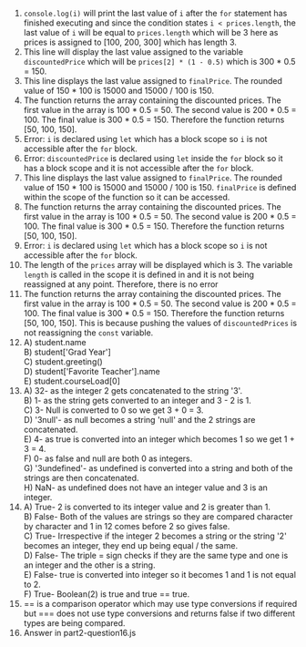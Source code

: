 1. `console.log(i)` will print the last value of `i` after the `for` statement has finished executing and since the condition states `i < prices.length`, the last value of `i` will be equal to `prices.length` which will be 3 here as prices is assigned to [100, 200, 300] which has length 3.
2. This line will display the last value assigned to the variable `discountedPrice` which will be `prices[2] * (1 - 0.5)` which is 300 * 0.5 = 150.
3. This line displays the last value assigned to `finalPrice`. The rounded value of 150 * 100 is 15000 and 15000 / 100 is 150.
4. The function returns the array containing the discounted prices. The first value in the array is 100 * 0.5 = 50. The second value is 200 * 0.5 = 100. The final value is 300 * 0.5 = 150. Therefore the function returns [50, 100, 150].
5. Error: `i` is declared using `let` which has a block scope so `i` is not accessible after the `for` block.
6. Error: `discountedPrice` is declared using `let` inside the `for` block so it has a block scope and it is not accessible after the `for` block.
7. This line displays the last value assigned to `finalPrice`. The rounded value of 150 * 100 is 15000 and 15000 / 100 is 150. `finalPrice` is defined within the scope of the function so it can be accessed.
8. The function returns the array containing the discounted prices. The first value in the array is 100 * 0.5 = 50. The second value is 200 * 0.5 = 100. The final value is 300 * 0.5 = 150. Therefore the function returns [50, 100, 150].
9. Error: `i` is declared using `let` which has a block scope so `i` is not accessible after the `for` block.
10. The length of the `prices` array will be displayed which is 3. The variable `length` is called in the scope it is defined in and it is not being reassigned at any point. Therefore, there is no error
11. The function returns the array containing the discounted prices. The first value in the array is 100 * 0.5 = 50. The second value is 200 * 0.5 = 100. The final value is 300 * 0.5 = 150. Therefore the function returns [50, 100, 150]. This is because pushing the values of `discountedPrices` is not reassigning the `const` variable.
12.  A) student.name <br>
     B) student['Grad Year'] <br> 
     C) student.greeting() <br> 
     D) student['Favorite Teacher'].name <br> 
     E) student.courseLoad[0] <br> 
13.  A) 32- as the integer 2 gets concatenated to the string '3'. <br>
     B) 1- as the string gets converted to an integer and 3 - 2 is 1. <br> 
     C) 3- Null is converted to 0 so we get 3 + 0 = 3. <br> 
     D) '3null'- as null becomes a string 'null' and the 2 strings are concatenated. <br> 
     E) 4- as true is converted into an integer which becomes 1 so we get 1 + 3 = 4. <br> 
     F) 0- as false and null are both 0 as integers. <br>
     G) '3undefined'- as undefined is converted into a string and both of the strings are then concatenated. <br>
     H) NaN- as undefined does not have an integer value and 3 is an integer. <br>
14.  A) True- 2 is converted to its integer value and 2 is greater than 1. <br>
     B) False- Both of the values are strings so they are compared character by character and 1 in 12 comes before 2 so gives false. <br> 
     C) True- Irrespective if the integer 2 becomes a string or the string '2' becomes an integer, they end up being equal / the same. <br> 
     D) False- The triple = sign checks if they are the same type and one is an integer and the other is a string. <br> 
     E) False- true is converted into integer so it becomes 1 and 1 is not equal to 2. <br> 
     F) True- Boolean(2) is true and true == true. <br>
15. == is a comparison operator which may use type conversions if required but === does not use type conversions and returns false if two different types are being compared.
16. Answer in part2-question16.js
